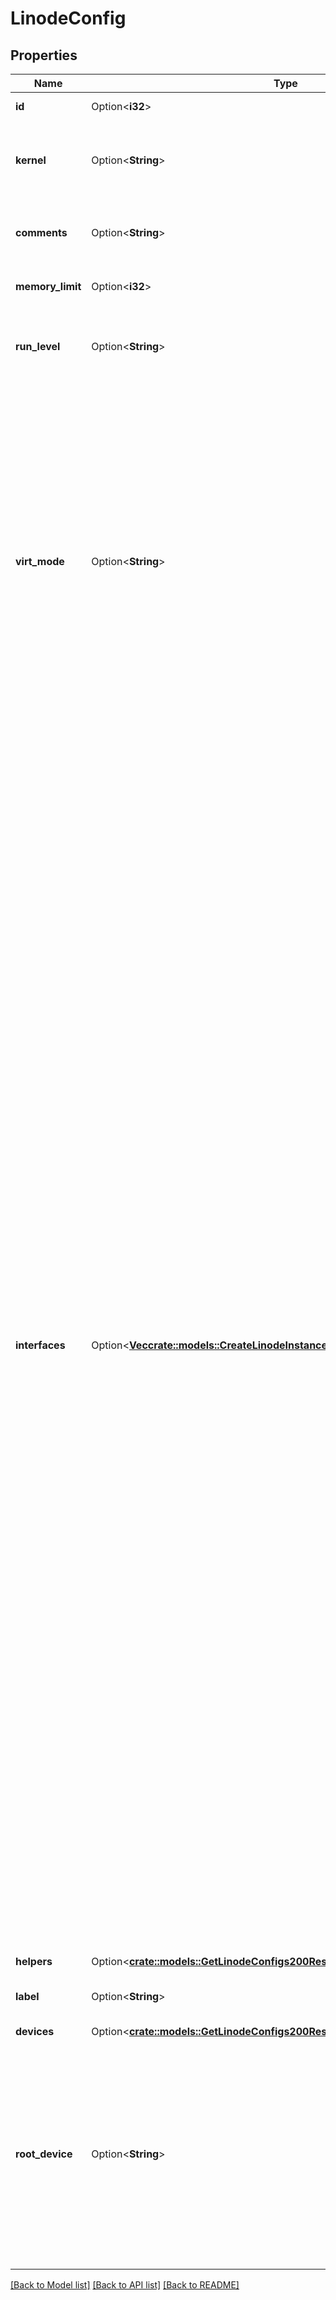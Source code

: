 # LinodeConfig

## Properties

Name | Type | Description | Notes
------------ | ------------- | ------------- | -------------
**id** | Option<**i32**> | The ID of this Config. | [optional][readonly]
**kernel** | Option<**String**> | A Kernel ID to boot a Linode with. Defaults to \"linode/latest-64bit\". | [optional]
**comments** | Option<**String**> | Optional field for arbitrary User comments on this Config. | [optional]
**memory_limit** | Option<**i32**> | Defaults to the total RAM of the Linode.  | [optional]
**run_level** | Option<**String**> | Defines the state of your Linode after booting. Defaults to `default`.  | [optional]
**virt_mode** | Option<**String**> | Controls the virtualization mode. Defaults to `paravirt`. * `paravirt` is suitable for most cases. Linodes running in paravirt mode   share some qualities with the host, ultimately making it run faster since   there is less transition between it and the host. * `fullvirt` affords more customization, but is slower because 100% of the VM   is virtualized.  | [optional]
**interfaces** | Option<[**Vec<crate::models::CreateLinodeInstanceRequestAllOf1InterfacesInner>**](createLinodeInstance_request_allOf_1_interfaces_inner.md)> | An array of Network Interfaces to add to this Linode's Configuration Profile.  Up to three interface objects can be entered in this array. The position in the array determines the interface to which the settings apply:  - First/0:  eth0 - Second/1: eth1 - Third/2:  eth2  When updating a Linode's interfaces, *each interface must be redefined*. An empty interfaces array results in a default public interface configuration only.  If no public interface is configured, public IP addresses are still assigned to the Linode but will not be usable without manual configuration.  **Note:** Changes to Linode interface configurations can be enabled by rebooting the Linode.  **Note:** Only Next Generation Network (NGN) data centers support VLANs. Use the Regions ([/regions](/docs/api/regions/)) endpoint to view the capabilities of data center regions. If a VLAN is attached to your Linode and you attempt to migrate or clone it to a non-NGN data center, the migration or cloning will not initiate. If a Linode cannot be migrated because of an incompatibility, you will be prompted to select a different data center or contact support.  **Note:** See the [VLANs Overview](/docs/products/networking/vlans/#technical-specifications) guide to view additional specifications and limitations.  | [optional]
**helpers** | Option<[**crate::models::GetLinodeConfigs200ResponseDataInnerHelpers**](getLinodeConfigs_200_response_data_inner_helpers.md)> |  | [optional]
**label** | Option<**String**> | The Config's label is for display purposes only.  | [optional]
**devices** | Option<[**crate::models::GetLinodeConfigs200ResponseDataInnerDevices**](getLinodeConfigs_200_response_data_inner_devices.md)> |  | [optional]
**root_device** | Option<**String**> | The root device to boot. * If no value or an invalid value is provided, root device will default to `/dev/sda`. * If the device specified at the root device location is not mounted, the Linode will not boot until a device is mounted.  | [optional]

[[Back to Model list]](../README.md#documentation-for-models) [[Back to API list]](../README.md#documentation-for-api-endpoints) [[Back to README]](../README.md)


